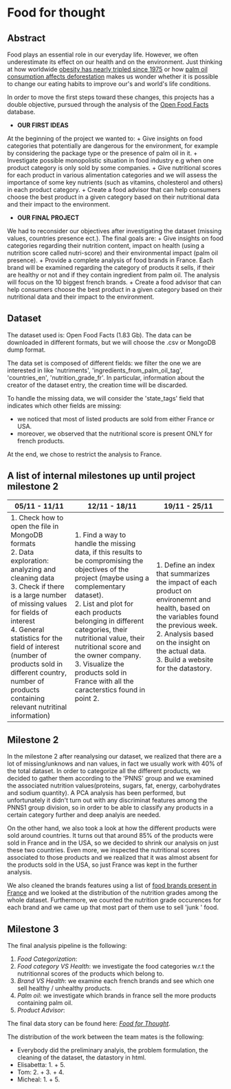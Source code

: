 # Food for thought


## Abstract
Food plays an essential role in our everyday life. However, we often underestimate its effect on our health and on the environment.
Just thinking at how worldwide [obesity has nearly tripled since 1975](http://www.who.int/news-room/fact-sheets/detail/obesity-and-overweight) or how [palm oil consumption affects deforestation](https://www.independent.co.uk/life-style/palm-oil-health-impact-environment-animals-deforestation-heart-a8505521.html) makes us wonder whether it is possible to change our eating habits to improve our's and world's life conditions. 

In order to move the first steps toward these changes, this projects has a double objective, pursued through the analysis of the [Open Food Facts](https://world.openfoodfacts.org/) database. 

 - **OUR FIRST IDEAS** 
 
 At the beginning of the project we wanted to:
    + Give insights on food categories that potentially are dangerous for the environment, for example by considering the package type or the presence of palm oil in it.
    + Investigate possible monopolistic situation in food industry e.g when one product category is only sold by some companies.
    + Give nutritional scores for each product in various alimentation categories and we will assess the importance of some key nutrients (such as vitamins, cholesterol and others) in each product category.
    + Create a food advisor that can help consumers choose the best product in a given category based on their nutritional data and their impact to the environment. 

 - **OUR FINAL PROJECT** 
 
 We had to reconsider our objectives after investigating the dataset (missing values, countries presence ect.). The final goals are:
    + Give insights on food categories regarding their nutrition content, impact on health (using a nutrition score called nutri-score) and their environmental impact (palm oil presence).
    + Provide a complete analysis of food brands in France. Each brand will be examined regarding the category of products it sells, if their are healthy or not and if they contain ingredient from palm oil. The analysis will focus on the 10 biggest french brands.
    + Create a food advisor that can help consumers choose the best product in a given category based on their nutritional data and their impact to the environment. 

## Dataset
The dataset used is: Open Food Facts (1.83 Gb).
The data can be downloaded in different formats, but we will choose the .csv or MongoDB dump format.

The data set is composed of different fields: we filter the one we are interested in like 'nutriments', 'ingredients_from_palm_oil_tag', 'countries_en', 'nutrition_grade_fr'. In particular, information about the creator of the dataset entry, the creation time will be discarded.

To handle the missing data, we will consider the 'state_tags' field that indicates which other fields are missing:
- we noticed that most of listed products are sold from either France or USA. 
- moreover, we observed that the nutritional score is present ONLY for french products.

At the end, we chose to restrict the analysis to France. 

## A list of internal milestones up until project milestone 2
| 05/11 - 11/11                                                                                                                                                                                                                                                                                                                                                    | 12/11 - 18/11                                                                                                                                                                                                                                                                                                                                                                                                                                  | 19/11 - 25/11                                                                                                                                                                                                                         |
|------------------------------------------------------------------------------------------------------------------------------------------------------------------------------------------------------------------------------------------------------------------------------------------------------------------------------------------------------------------|------------------------------------------------------------------------------------------------------------------------------------------------------------------------------------------------------------------------------------------------------------------------------------------------------------------------------------------------------------------------------------------------------------------------------------------------|---------------------------------------------------------------------------------------------------------------------------------------------------------------------------------------------------------------------------------------|
| 1. Check how to open the file in MongoDB formats <br/> 2. Data exploration: analyzing and cleaning data <br/> 3. Check if there is a large number of missing values for fields of interest <br/> 4. General statistics for the field of interest <br/> (number of products sold in different country,  number of products containing relevant nutritinal information) | 1. Find a way to handle the missing data,  if this results to be compromising the objectives of the project (maybe using a complementary dataset). <br/> 2. List and plot for each products belonging in different categories, their nutritional value, their nutritional score and the owner company.<br/> 3. Visualize the products sold in France with all the caracterstics found in point 2. | 1. Define an index that summarizes the impact of each product on environemnt and health,  based on the variables found the previous week. <br/> 2. Analysis based on the insight on the actual data. <br/> 3. Build a website for the datastory.|

## Milestone 2

In the milestone 2 after reanalysing our dataset, we realized that there are a lot of missing/unknows and nan values, in fact we usually work with 40% of the total dataset.
In order to categorize all the different products, we decided to gather them according to the 'PNNS' group and we examined the associated nutrition values(proteins, sugars, fat, energy, carbohydrates and sodium quantity).
A PCA analysis has been performed, but unfortunately it didn't turn out with any discriminat features among the PNNS1 group division, so in order to be able to classify any products in a certain category further and deep analyis are needed.

On the other hand, we also took a look at how the different products were sold around countries. It turns out that around 85% of the products were sold in France and in the USA, so we decided to shrink our analysis on just these two countries.
Even more, we inspected the nutritional scores associated to those products and we realized that it was almost absent for the products sold in the USA, so just France was kept in the further analysis.

We also cleaned the brands features using a list of [food brands present in France](https://www.frenchclick.co.uk/t-Brands.aspx) and we looked at the distribution of the nutrition grades among the whole dataset.
Furthermore, we counted the nutrition grade occurences for each brand and we came up that most part of them use to sell 'junk ' food.

## Milestone 3

The final analysis pipeline is the following: 

1. _Food Categorization_:
2. _Food category VS Health_: we investigate the food categories w.r.t the nutritionnal scores of the products which belong to.
3. _Brand VS Health_: we examine each french brands and see which one sell healthy / unhealthy products.
4. _Palm oil_: we investigate which brands in france sell the more products containing palm oil. 
5. _Product Advisor_: 

The final data story can be found here: [_Food for Thought_](https://elisabettaaa.github.io/).

The distribution of the work between the team mates is the following:
 - Everybody did the preliminary analyis, the problem formulation, the cleaning of the dataset,  the datastory in html.
 - Elisabetta: 1. + 5.
 - Tom:        2. + 3. + 4.
 - Micheal:    1. + 5.


